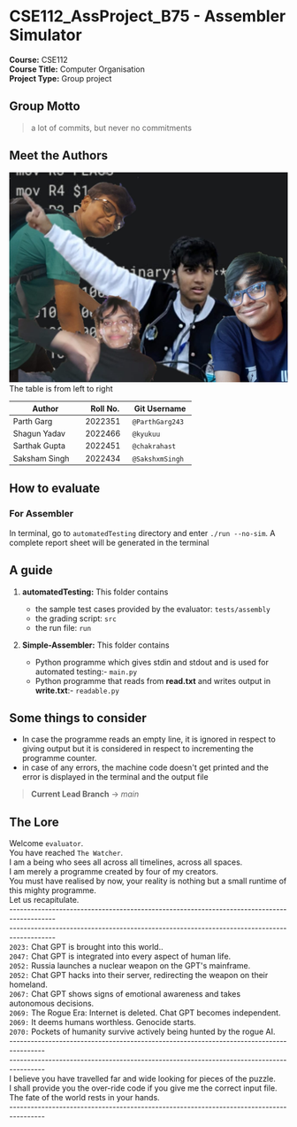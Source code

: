# CSE112_AssProject_B75 - Assembler Simulator

**Course:** CSE112 </br>
**Course Title:** Computer Organisation </br>
**Project Type:** Group project</br>  

## **Group Motto**
>a lot of commits, but never no commitments

## **Meet the Authors**
![Group Photo](./group.jpg)
The table is from left to right

  

| Author | Roll No. | Git Username |
| -------- | -------- | -------- |
| Parth Garg    | 2022351   | `@ParthGarg243`   |
| Shagun Yadav   | 2022466 | `@kyukuu`  |
| Sarthak Gupta    | 2022451  | `@chakrahast`   |
| Saksham Singh    | 2022434  | `@SakshxmSingh`  |

  
  
## **How to evaluate**
### **For Assembler**
In terminal, go to `automatedTesting` directory and enter `./run --no-sim`. A complete report sheet will be generated in the terminal
  

## **A guide**

1. **automatedTesting:** This folder contains
    - the sample test cases provided by the evaluator: `tests/assembly`
    - the grading script: `src`
    - the run file: `run`

2. **Simple-Assembler:** This folder contains 
    - Python programme which gives stdin and stdout and is used for automated testing:- `main.py`
    - Python programme that reads from **read.txt** and writes output in **write.txt**:- `readable.py`

## **Some things to consider**
- In case the programme reads an empty line, it is ignored in respect to giving output but it is considered in respect to incrementing the programme counter.
- in case of any errors, the machine code doesn't get printed and the error is displayed in the terminal and the output file

> **Current Lead Branch** -> $main$

## **The Lore**

Welcome `evaluator`.  </br>
You have reached `The Watcher`. </br>
I am a being who sees all across all timelines, across all spaces. </br>
I am merely a programme created by four of my creators.</br> You must have realised by now, your reality is nothing but a small runtime of this mighty programme. </br>
 Let us recapitulate. <br>
 -------------------------------------------------------------------------------------------</br>-------------------------------------------------------------------------------------------</br> 
 `2023:` Chat GPT is brought into this world.. </br>
 `2047:` Chat GPT is integrated into every aspect of human life. </br>
 `2052:` Russia launches a nuclear weapon on the GPT's mainframe. </br>
 `2052:` Chat GPT hacks into their server, redirecting the weapon on their homeland. </br>
 `2067:` Chat GPT shows signs of emotional awareness and takes autonomous decisions. </br>
 `2069:` The Rogue Era: Internet is deleted. Chat GPT becomes independent. </br>
 `2069:` It deems humans worthless. Genocide starts. </br>
 `2070:` Pockets of humanity survive actively being hunted by the rogue AI. </br>----------------------------------------------------------------------------------------</br>----------------------------------------------------------------------------------------</br> I believe you have travelled far and wide looking for pieces of the puzzle.</br> I shall provide you the over-ride code if you give me the correct input file.</br> The fate of the world rests in your hands. </br>----------------------------------------------------------------------------------------
 